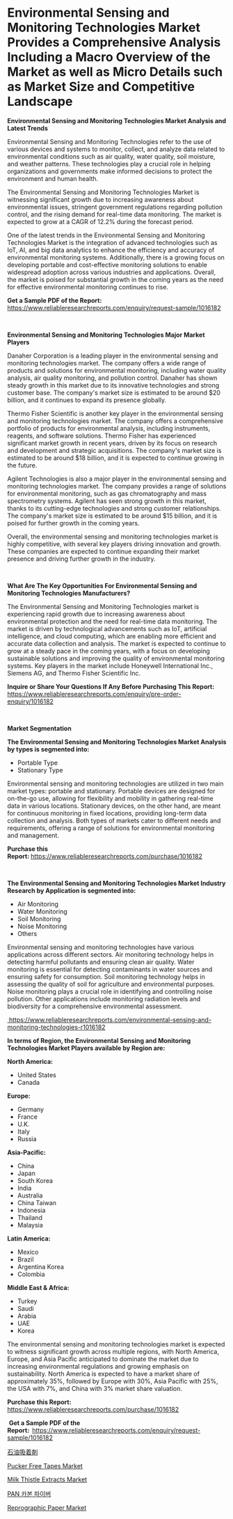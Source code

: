 <p><h1>Environmental Sensing and Monitoring Technologies Market Provides a Comprehensive Analysis Including a Macro Overview of the Market as well as Micro Details such as Market Size and Competitive Landscape</h1></p><p><strong>Environmental Sensing and Monitoring Technologies Market Analysis and Latest Trends</strong></p>
<p><p>Environmental Sensing and Monitoring Technologies refer to the use of various devices and systems to monitor, collect, and analyze data related to environmental conditions such as air quality, water quality, soil moisture, and weather patterns. These technologies play a crucial role in helping organizations and governments make informed decisions to protect the environment and human health.</p><p>The Environmental Sensing and Monitoring Technologies Market is witnessing significant growth due to increasing awareness about environmental issues, stringent government regulations regarding pollution control, and the rising demand for real-time data monitoring. The market is expected to grow at a CAGR of 12.2% during the forecast period.</p><p>One of the latest trends in the Environmental Sensing and Monitoring Technologies Market is the integration of advanced technologies such as IoT, AI, and big data analytics to enhance the efficiency and accuracy of environmental monitoring systems. Additionally, there is a growing focus on developing portable and cost-effective monitoring solutions to enable widespread adoption across various industries and applications. Overall, the market is poised for substantial growth in the coming years as the need for effective environmental monitoring continues to rise.</p></p>
<p><strong>Get a Sample PDF of the Report:&nbsp;</strong> <a href="https://www.reliableresearchreports.com/enquiry/request-sample/1016182">https://www.reliableresearchreports.com/enquiry/request-sample/1016182</a></p>
<p>&nbsp;</p>
<p><strong>Environmental Sensing and Monitoring Technologies Major Market Players</strong></p>
<p><p>Danaher Corporation is a leading player in the environmental sensing and monitoring technologies market. The company offers a wide range of products and solutions for environmental monitoring, including water quality analysis, air quality monitoring, and pollution control. Danaher has shown steady growth in this market due to its innovative technologies and strong customer base. The company's market size is estimated to be around $20 billion, and it continues to expand its presence globally.</p><p>Thermo Fisher Scientific is another key player in the environmental sensing and monitoring technologies market. The company offers a comprehensive portfolio of products for environmental analysis, including instruments, reagents, and software solutions. Thermo Fisher has experienced significant market growth in recent years, driven by its focus on research and development and strategic acquisitions. The company's market size is estimated to be around $18 billion, and it is expected to continue growing in the future.</p><p>Agilent Technologies is also a major player in the environmental sensing and monitoring technologies market. The company provides a range of solutions for environmental monitoring, such as gas chromatography and mass spectrometry systems. Agilent has seen strong growth in this market, thanks to its cutting-edge technologies and strong customer relationships. The company's market size is estimated to be around $15 billion, and it is poised for further growth in the coming years.</p><p>Overall, the environmental sensing and monitoring technologies market is highly competitive, with several key players driving innovation and growth. These companies are expected to continue expanding their market presence and driving further growth in the industry.</p></p>
<p>&nbsp;</p>
<p><strong>What Are The Key Opportunities For Environmental Sensing and Monitoring Technologies Manufacturers?</strong></p>
<p><p>The Environmental Sensing and Monitoring Technologies market is experiencing rapid growth due to increasing awareness about environmental protection and the need for real-time data monitoring. The market is driven by technological advancements such as IoT, artificial intelligence, and cloud computing, which are enabling more efficient and accurate data collection and analysis. The market is expected to continue to grow at a steady pace in the coming years, with a focus on developing sustainable solutions and improving the quality of environmental monitoring systems. Key players in the market include Honeywell International Inc., Siemens AG, and Thermo Fisher Scientific Inc.</p></p>
<p><strong>Inquire or Share Your Questions If Any Before Purchasing This Report:</strong> <a href="https://www.reliableresearchreports.com/enquiry/pre-order-enquiry/1016182">https://www.reliableresearchreports.com/enquiry/pre-order-enquiry/1016182</a></p>
<p>&nbsp;</p>
<p><strong>Market Segmentation</strong></p>
<p><strong>The Environmental Sensing and Monitoring Technologies Market Analysis by types is segmented into:</strong></p>
<p><ul><li>Portable Type</li><li>Stationary Type</li></ul></p>
<p><p>Environmental sensing and monitoring technologies are utilized in two main market types: portable and stationary. Portable devices are designed for on-the-go use, allowing for flexibility and mobility in gathering real-time data in various locations. Stationary devices, on the other hand, are meant for continuous monitoring in fixed locations, providing long-term data collection and analysis. Both types of markets cater to different needs and requirements, offering a range of solutions for environmental monitoring and management.</p></p>
<p><strong>Purchase this Report:&nbsp;</strong><a href="https://www.reliableresearchreports.com/purchase/1016182">https://www.reliableresearchreports.com/purchase/1016182</a></p>
<p>&nbsp;</p>
<p><strong>The Environmental Sensing and Monitoring Technologies Market Industry Research by Application is segmented into:</strong></p>
<p><ul><li>Air Monitoring</li><li>Water Monitoring</li><li>Soil Monitoring</li><li>Noise Monitoring</li><li>Others</li></ul></p>
<p><p>Environmental sensing and monitoring technologies have various applications across different sectors. Air monitoring technology helps in detecting harmful pollutants and ensuring clean air quality. Water monitoring is essential for detecting contaminants in water sources and ensuring safety for consumption. Soil monitoring technology helps in assessing the quality of soil for agriculture and environmental purposes. Noise monitoring plays a crucial role in identifying and controlling noise pollution. Other applications include monitoring radiation levels and biodiversity for a comprehensive environmental assessment.</p></p>
<p><a href="https://www.reliableresearchreports.com/environmental-sensing-and-monitoring-technologies-r1016182">&nbsp;https://www.reliableresearchreports.com/environmental-sensing-and-monitoring-technologies-r1016182</a></p>
<p><strong>In terms of Region, the Environmental Sensing and Monitoring Technologies Market Players available by Region are:</strong></p>
<p>
    <p> <strong> North America: </strong>
        <ul>
            <li>United States</li>
            <li>Canada</li>
        </ul>
        </p> 
    <p> <strong> Europe: </strong>
        <ul>
            <li>Germany</li>
            <li>France</li>
            <li>U.K.</li>
            <li>Italy</li>
            <li>Russia</li>
        </ul>
        </p> 
    <p> <strong> Asia-Pacific: </strong>
        <ul>
            <li>China</li>
            <li>Japan</li>
            <li>South Korea</li>
            <li>India</li>
            <li>Australia</li>
            <li>China Taiwan</li>
            <li>Indonesia</li>
            <li>Thailand</li>
            <li>Malaysia</li>
        </ul>
        </p> 
    <p> <strong> Latin America: </strong>
        <ul>
            <li>Mexico</li>
            <li>Brazil</li>
            <li>Argentina Korea</li>
            <li>Colombia</li>
        </ul>
        </p> 
    <p> <strong> Middle East & Africa: </strong>
        <ul>
            <li>Turkey</li>
            <li>Saudi</li>
            <li>Arabia</li>
            <li>UAE</li>
            <li>Korea</li>
        </ul>
    </p>
    </p>
<p><p>The environmental sensing and monitoring technologies market is expected to witness significant growth across multiple regions, with North America, Europe, and Asia Pacific anticipated to dominate the market due to increasing environmental regulations and growing emphasis on sustainability. North America is expected to have a market share of approximately 35%, followed by Europe with 30%, Asia Pacific with 25%, the USA with 7%, and China with 3% market share valuation.</p></p>
<p><strong>Purchase this Report: </strong><a href="https://www.reliableresearchreports.com/purchase/1016182">https://www.reliableresearchreports.com/purchase/1016182</a></p>
<p>&nbsp;<strong>Get a Sample PDF of the Report:&nbsp;&nbsp;</strong><a href="https://www.reliableresearchreports.com/enquiry/request-sample/1016182">https://www.reliableresearchreports.com/enquiry/request-sample/1016182</a></p>
<p><strong></strong></p>
<p><p><a href="https://medium.com/@hazelnutt83/%E7%9F%B3%E6%B2%B9%E5%90%B8%E7%9D%80%E5%89%A4%E5%B8%82%E5%A0%B4-%E3%82%BF%E3%82%A4%E3%83%97-%E3%82%A2%E3%83%97%E3%83%AA%E3%82%B1%E3%83%BC%E3%82%B7%E3%83%A7%E3%83%B3-%E3%81%8A%E3%82%88%E3%81%B3%E5%9C%B0%E7%90%86%E3%81%AB%E3%82%88%E3%82%8B%E5%8C%85%E6%8B%AC%E7%9A%84%E8%A9%95%E4%BE%A1-7b74b56c5f17">石油吸着剤</a></p><p><a href="https://issuu.com/reportprime-2/docs/pucker-free-tapes-market-size-2030.pptx">Pucker Free Tapes Market</a></p><p><a href="https://www.linkedin.com/pulse/decoding-milk-thistle-extracts-market-deep-dive-latest-trends-bxsqe?trackingId=ObImkU3ud5tQBHCEOIVNJA%3D%3D">Milk Thistle Extracts Market</a></p><p><a href="https://github.com/Hubertstyenger6685/Market-Research-Report-List-1/blob/main/553481631398.md">PAN 카본 파이버</a></p><p><a href="https://issuu.com/reportprime-2/docs/reprographic-paper-market-size-2030.pptx">Reprographic Paper Market</a></p></p>